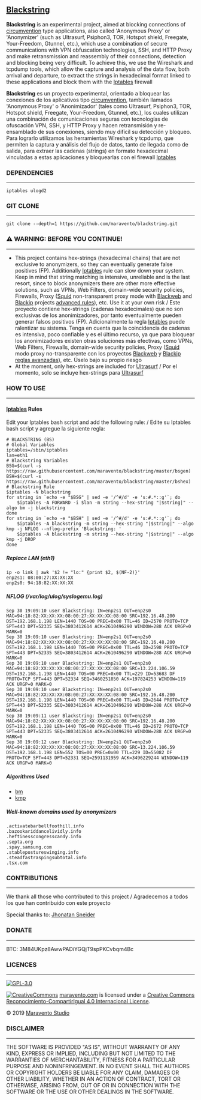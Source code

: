 ## [Blackstring](http://www.maravento.com/p/blackstring.html)

**Blackstring** is an experimental project, aimed at blocking connections of [circumvention](https://en.wikipedia.org/wiki/Internet_censorship_circumvention) type applications, also called 'Anonymous Proxy' or 'Anonymizer' (such as Ultrasurf, Psiphon3, TOR, Hotspot shield, Freegate, Your-Freedom, Gtunnel, etc.), which use a combination of secure communications with VPN obfuscation technologies, SSH, and HTTP Proxy and make retransmission and reassembly of their connections, detection and blocking being very difficult. To achieve this, we use the Wireshark and tcpdump tools, which allow the capture and analysis of the data flow, both arrival and departure, to extract the strings in hexadecimal format linked to these applications and block them with the [Iptables](http://www.netfilter.org/documentation/HOWTO/es/packet-filtering-HOWTO-7.html) firewall

**Blackstring** es un proyecto experimental, orientado a bloquear las conexiones de los aplicativos tipo [circumvention](https://en.wikipedia.org/wiki/Internet_censorship_circumvention), también llamados 'Anonymous Proxy' o 'Anonimizador' (tales como Ultrasurf, Psiphon3, TOR, Hotspot shield, Freegate, Your-Freedom, Gtunnel, etc.), los cuales utilizan una combinación de comunicaciones seguras con tecnologías de ofuscación VPN, SSH, y HTTP Proxy y hacen retransmisión y re-ensamblado de sus conexiones, siendo muy difícil su detección y bloqueo. Para lograrlo utilizamos las herramientas Wireshark y tcpdump, que permiten la captura y análisis del flujo de datos, tanto de llegada como de salida, para extraer las cadenas (strings) en formato hexadecimal vinculadas a estas aplicaciones y bloquearlas con el firewall [Iptables](http://www.netfilter.org/documentation/HOWTO/es/packet-filtering-HOWTO-7.html)

### DEPENDENCIES
---

```
iptables ulogd2
```

### GIT CLONE
---
```
git clone --depth=1 https://github.com/maravento/blackstring.git
```

### ⚠️ WARNING: BEFORE YOU CONTINUE!
---

- This project contains hex-strings (hexadecimal chains) that are not exclusive to anonymizers, so they can eventually generate false positives (FP). Additionally [Iptables](http://www.netfilter.org/documentation/HOWTO/es/packet-filtering-HOWTO-7.html) rule can slow down your system. Keep in mind that string matching is intensive, unreliable and is the last resort, since to block anonymizers there are other more effective solutions, such as VPNs, Web Filters, domain-wide security policies, Firewalls, Proxy ([Squid](http://www.squid-cache.org/) non-transparent proxy mode with [Blackweb](https://github.com/maravento/blackweb) and [Blackip](https://github.com/maravento/blackip) projects [advanced rules](https://github.com/maravento/blackip#squid-cache-advanced-rules)), etc. Use it at your own risk / Este proyecto contiene hex-strings (cadenas hexadecimales) que no son exclusivas de los anonimizadores, por tanto eventualmente pueden generar falsos positivos (FP). Adicionalmente la regla [Iptables](http://www.netfilter.org/documentation/HOWTO/es/packet-filtering-HOWTO-7.html) puede ralentizar su sistema. Tenga en cuenta que la coincidencia de cadenas es intensiva, poco confiable y es el último recurso, ya que para bloquear los anonimizadores existen otras soluciones más efectivas, como VPNs, Web Filters, Firewalls, domain-wide security policies, Proxy ([Squid](http://www.squid-cache.org/) modo proxy no-transparente con los proyectos [Blackweb](https://github.com/maravento/blackweb) y [Blackip](https://github.com/maravento/blackip) [reglas avanzadas](https://github.com/maravento/blackip#squid-cache-advanced-rules)), etc. Úselo bajo su propio riesgo
- At the moment, only hex-strings are included for [Ultrasurf](https://ultrasurf.us/) / Por el momento, solo se incluye hex-strings para [Ultrasurf](https://ultrasurf.us/)

### HOW TO USE
---

####  [Iptables](http://www.netfilter.org/documentation/HOWTO/es/packet-filtering-HOWTO-7.html) Rules

Edit your Iptables bash script and add the following rule: / Edite su Iptables bash script y agregue la siguiente regla:
```
# BLACKSTRING (BS)
# Global Variables
iptables=/sbin/iptables
lan=eth1
# Blackstring Variables
BSG=$(curl -s https://raw.githubusercontent.com/maravento/blackstring/master/bsgen)
BSH=$(curl -s https://raw.githubusercontent.com/maravento/blackstring/master/bshex)
# Blackstring Rule
$iptables -N blackstring
for string in `echo -e "$BSG" | sed -e '/^#/d' -e 's:#.*::g'`; do
    $iptables -A FORWARD -i $lan -m string --hex-string "|$string|" --algo bm -j blackstring
done
for string in `echo -e "$BSH" | sed -e '/^#/d' -e 's:#.*::g'`; do
    $iptables -A blackstring -m string --hex-string "|$string|" --algo kmp -j NFLOG --nflog-prefix 'Blackstring: '
    $iptables -A blackstring -m string --hex-string "|$string|" --algo kmp -j DROP
done
```

#####  Replace LAN (eth1)

```
ip -o link | awk '$2 != "lo:" {print $2, $(NF-2)}'
enp2s1: 08:00:27:XX:XX:XX
enp2s0: 94:18:82:XX:XX:XX
```

#####  NFLOG (/var/log/ulog/syslogemu.log)

```
Sep 30 19:09:10 user Blackstring: IN=enp2s1 OUT=enp2s0 MAC=94:18:82:XX:XX:XX:08:00:27:XX:XX:XX:08:00 SRC=192.16.48.200 DST=192.168.1.198 LEN=1440 TOS=00 PREC=0x00 TTL=46 ID=2570 PROTO=TCP SPT=443 DPT=52335 SEQ=3803412614 ACK=2610496290 WINDOW=288 ACK URGP=0 MARK=0
Sep 30 19:09:10 user Blackstring: IN=enp2s1 OUT=enp2s0 MAC=94:18:82:XX:XX:XX:08:00:27:XX:XX:XX:08:00 SRC=192.16.48.200 DST=192.168.1.198 LEN=1440 TOS=00 PREC=0x00 TTL=46 ID=2598 PROTO=TCP SPT=443 DPT=52335 SEQ=3803412614 ACK=2610496290 WINDOW=288 ACK URGP=0 MARK=0
Sep 30 19:09:10 user Blackstring: IN=enp2s1 OUT=enp2s0 MAC=94:18:82:XX:XX:XX:08:00:27:XX:XX:XX:08:00 SRC=13.224.106.59 DST=192.168.1.198 LEN=1440 TOS=00 PREC=0x00 TTL=229 ID=53683 DF PROTO=TCP SPT=443 DPT=52334 SEQ=3460251850 ACK=197824253 WINDOW=119 ACK URGP=0 MARK=0
Sep 30 19:09:10 user Blackstring: IN=enp2s1 OUT=enp2s0 MAC=94:18:82:XX:XX:XX:08:00:27:XX:XX:XX:08:00 SRC=192.16.48.200 DST=192.168.1.198 LEN=1440 TOS=00 PREC=0x00 TTL=46 ID=2644 PROTO=TCP SPT=443 DPT=52335 SEQ=3803412614 ACK=2610496290 WINDOW=288 ACK URGP=0 MARK=0
Sep 30 19:09:11 user Blackstring: IN=enp2s1 OUT=enp2s0 MAC=94:18:82:XX:XX:XX:08:00:27:XX:XX:XX:08:00 SRC=192.16.48.200 DST=192.168.1.198 LEN=1440 TOS=00 PREC=0x00 TTL=46 ID=2672 PROTO=TCP SPT=443 DPT=52335 SEQ=3803412614 ACK=2610496290 WINDOW=288 ACK URGP=0 MARK=0
Sep 30 19:09:12 user Blackstring: IN=enp2s1 OUT=enp2s0 MAC=94:18:82:XX:XX:XX:08:00:27:XX:XX:XX:08:00 SRC=13.224.106.59 DST=192.168.1.198 LEN=552 TOS=00 PREC=0x00 TTL=229 ID=55082 DF PROTO=TCP SPT=443 DPT=52331 SEQ=2591131959 ACK=3496229244 WINDOW=119 ACK URGP=0 MARK=0
```

##### Algorithms Used

-  [bm](https://en.wikipedia.org/wiki/Boyer%E2%80%93Moore_string-search_algorithm)
-  [kmp](https://en.wikipedia.org/wiki/Knuth%E2%80%93Morris%E2%80%93Pratt_algorithm)

##### Well-known domains used by anonymizers

```
.activatebarbellfoothill.info
.bazookariddancelividly.info
.heftinesscongresscandy.info
.septa.org
.spay.samsung.com
.stablepostureswinging.info
.steadfastraspingsubtotal.info
.tsx.com
```

### CONTRIBUTIONS
---

We thank all those who contributed to this project / Agradecemos a todos los que han contribuido con este proyecto

Special thanks to: [Jhonatan Sneider](https://github.com/sney2002)

### DONATE
---

BTC: 3M84UKpz8AwwPADiYGQjT9spPKCvbqm4Bc

### LICENCES
---

[![GPL-3.0](https://img.shields.io/badge/License-GPLv3-blue.svg)](https://www.gnu.org/licenses/gpl.txt)

[![CreativeCommons](https://licensebuttons.net/l/by-sa/4.0/88x31.png)](http://creativecommons.org/licenses/by-sa/4.0/)
[maravento.com](http://www.maravento.com) is licensed under a [Creative Commons Reconocimiento-CompartirIgual 4.0 Internacional License](http://creativecommons.org/licenses/by-sa/4.0/).

© 2019 [Maravento Studio](http://www.maravento.com)

### DISCLAIMER
---

THE SOFTWARE IS PROVIDED "AS IS", WITHOUT WARRANTY OF ANY KIND, EXPRESS OR IMPLIED, INCLUDING BUT NOT LIMITED TO THE WARRANTIES OF MERCHANTABILITY, FITNESS FOR A PARTICULAR PURPOSE AND NONINFRINGEMENT. IN NO EVENT SHALL THE AUTHORS OR COPYRIGHT HOLDERS BE LIABLE FOR ANY CLAIM, DAMAGES OR OTHER LIABILITY, WHETHER IN AN ACTION OF CONTRACT, TORT OR OTHERWISE, ARISING FROM, OUT OF OR IN CONNECTION WITH THE SOFTWARE OR THE USE OR OTHER DEALINGS IN THE SOFTWARE.
